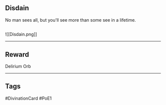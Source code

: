 ## Disdain
No man sees all, but you'll see more than some see in a lifetime.
## 
![[Disdain.png]]

---
## Reward
Delirium Orb

---
## Tags
#DivinationCard
#PoE1